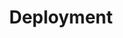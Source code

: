 ---
weight: 700
title: "Deployment"
description: "Deployment infrastructure"
icon: "Deployed_Code"
draft: false
toc: true
---